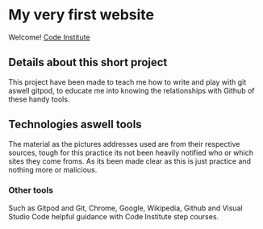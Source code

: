 # My very first website

Welcome! [Code Institute](https://codeinstitute.net)

## Details about this short project
This project have been made to teach me how to write and play with git aswell gitpod, 
to educate me into knowing the relationships with Github of these handy tools.

## Technologies aswell tools
The material as the pictures addresses used are from their respective sources, 
tough for this practice its not been heavily notified who or which sites they come froms. 
As its been made clear as this is just practice and nothing more or malicious.

### Other tools 
Such as Gitpod and Git, Chrome, Google, Wikipedia, Github and Visual Studio Code 
helpful guidance with Code Institute step courses. 
